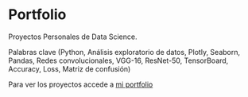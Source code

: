 # Portfolio

Proyectos Personales de Data Science.

Palabras clave (Python, Análisis exploratorio de datos, Plotly, Seaborn, Pandas, Redes convolucionales, VGG-16, ResNet-50, TensorBoard, Accuracy, Loss, Matriz de confusión)

Para ver los proyectos accede a [mi portfolio](https://sonimik13.github.io/portfolio/)
